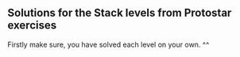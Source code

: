 ## Solutions for the Stack levels from Protostar exercises

Firstly make sure, you have solved each level on your own. ^^
